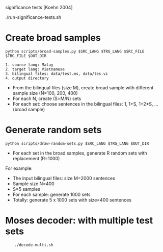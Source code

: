 significance tests [Koehn 2004]

./run-significance-tests.sh


# Create broad samples
    python scripts/broad-samples.py $SRC_LANG $TRG_LANG $SRC_FILE $TRG_FILE $OUT_DIR
    
    1. source lang: Malay
    2. target lang: Vietnamese
    3. bilingual files: data/test.ms, data/tes.vi
    4. output directory

- From the bilingual files (size M), create broad sample with different sample size (N=100, 200, 400)
- For each N, create (S=M/N) sets
- For each set: choose sentences in the bilingual files: 1, 1+S, 1+2*S, ... (broad sample)

# Generate random sets
    python scripts/draw-random-sets.py $SRC_LANG $TRG_LANG $OUT_DIR

- For each set in the broad samples, generate R random sets with replacement (R=1000)

For example:
- The input bilingual files: size M=2000 sentences
- Sample size N=400
- S=5 samples
- For each sample: generate 1000 sets
- Totally: generate 5 x 1000 sets with size=400 sentences

# Moses decoder: with multiple test sets

        ./decode-multi.sh
